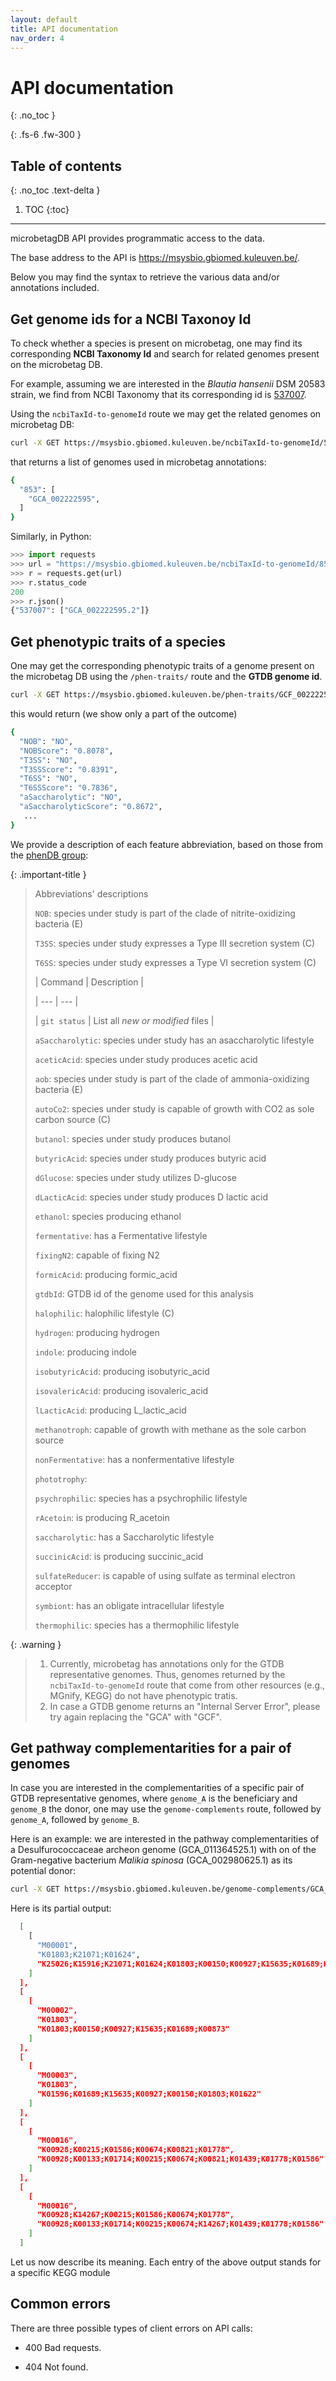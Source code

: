 ```yaml
---
layout: default
title: API documentation
nav_order: 4
---
```


# API documentation
{: .no_toc }

<!-- Just the Docs has some specific configuration parameters that can be defined in your Jekyll site's _config.yml file. -->
{: .fs-6 .fw-300 }

## Table of contents
{: .no_toc .text-delta }

1. TOC
{:toc}

---



microbetagDB API provides programmatic access to the data. 

The base address to the API is https://msysbio.gbiomed.kuleuven.be/.

Below you may find the syntax to retrieve the various data and/or annotations included.


## Get genome ids for a NCBI Taxonoy Id

To check whether a species is present on microbetag, one may find its corresponding **NCBI Taxonomy Id** and search for 
related genomes present on the microbetag DB. 

For example, assuming we are interested in the *Blautia hansenii* DSM 20583 strain, we find from NCBI Taxonomy that its corresponding id is [537007](https://www.ncbi.nlm.nih.gov/Taxonomy/Browser/wwwtax.cgi?id=537007).

Using the `ncbiTaxId-to-genomeId` route we may get the related genomes on microbetag DB:

```bash
curl -X GET https://msysbio.gbiomed.kuleuven.be/ncbiTaxId-to-genomeId/537007
```
that returns a list of genomes used in microbetag annotations:

```bash
{
  "853": [
    "GCA_002222595",
  ]
}
```

Similarly, in Python:

```python
>>> import requests
>>> url = "https://msysbio.gbiomed.kuleuven.be/ncbiTaxId-to-genomeId/853"
>>> r = requests.get(url)
>>> r.status_code
200
>>> r.json()
{"537007": ["GCA_002222595.2"]}
```


## Get phenotypic traits of a species 

One may get the corresponding phenotypic traits of a genome present on the microbetag DB 
using the `/phen-traits/` route and the **GTDB genome id**.

```bash
curl -X GET https://msysbio.gbiomed.kuleuven.be/phen-traits/GCF_002222595.2
```

this would return (we show only a part of the outcome)

```bash
{
  "NOB": "NO",
  "NOBScore": "0.8078",
  "T3SS": "NO",
  "T3SSScore": "0.8391",
  "T6SS": "NO",
  "T6SSScore": "0.7836",
  "aSaccharolytic": "NO",
  "aSaccharolyticScore": "0.8672",
   ...
}
```

We provide a description of each feature abbreviation, based on those from the [phenDB group](https://phendb.org/reports/modeloverview): 

{: .important-title }
> Abbreviations' descriptions
>
> `NOB`: species under study is part of the clade of nitrite-oxidizing bacteria (E)
>
> `T3SS`: species under study expresses a Type III secretion system (C)
>
> `T6SS`: species under study expresses a Type VI secretion system (C)
>
> | Command | Description |
>
> | --- | --- |
>
> | `git status` | List all *new or modified* files |
>
> `aSaccharolytic`: species under study has an asaccharolytic lifestyle
>
> `aceticAcid`: species under study produces acetic acid
>
> `aob`: species under study is part of the clade of ammonia-oxidizing bacteria (E)
>
> `autoCo2`: species under study is capable of growth with CO2 as sole carbon source (C)
>
> `butanol`: species under study produces butanol
>
> `butyricAcid`: species under study produces butyric acid
>
> `dGlucose`: species under study utilizes D-glucose
>
> `dLacticAcid`: species under study produces D lactic acid
>
> `ethanol`: species  producing ethanol
>
> `fermentative`:  has a Fermentative lifestyle
>
> `fixingN2`:  capable of fixing N2
>
> `formicAcid`:  producing formic_acid
>
> `gtdbId`: GTDB id of the genome used for this analysis  
>
> `halophilic`: halophilic lifestyle (C)
>
> `hydrogen`: producing hydrogen
>
> `indole`: producing indole
>
> `isobutyricAcid`: producing isobutyric_acid
>
> `isovalericAcid`: producing isovaleric_acid
>
> `lLacticAcid`: producing L_lactic_acid	
>
> `methanotroph`:  capable of growth with methane as the sole carbon source 
>
> `nonFermentative`: has a nonfermentative lifestyle
>
> `phototrophy`: 
>
> `psychrophilic`: species  has a psychrophilic lifestyle 
>
> `rAcetoin`:  is producing R_acetoin
>
> `saccharolytic`:  has a Saccharolytic lifestyle
>
> `succinicAcid`:  is producing succinic_acid
>
> `sulfateReducer`:  is capable of using sulfate as terminal electron acceptor 
>
> `symbiont`:  has an obligate intracellular lifestyle 
>
> `thermophilic`: species has a thermophilic lifestyle
>





{: .warning }
> 1. Currently, microbetag has annotations only for the GTDB representative genomes. Thus, genomes returned by the `ncbiTaxId-to-genomeId` route that come from other resources (e.g., MGnify, KEGG) do not have phenotypic tratis.
> 2. In case a GTDB genome returns an "Internal Server Error", please try again replacing the "GCA" with "GCF". 




## Get pathway complementarities for a pair of genomes 

In case you are interested in the complementarities of a specific pair of GTDB representative genomes, where `genome_A` is the beneficiary and `genome_B` the donor, 
one may use the `genome-complements` route, followed by `genome_A`, followed by `genome_B`. 

Here is an example: we are interested in the pathway complementarities of a Desulfurococcaceae archeon genome (GCA_011364525.1) with on of the Gram-negative bacterium *Malikia spinosa* (GCA_002980625.1) as its potential donor:


```bash
curl -X GET https://msysbio.gbiomed.kuleuven.be/genome-complements/GCA_011364525.1/GCA_002980625.1
```

Here is its partial output:

```bash
  [
    [
      "M00001",
      "K01803;K21071;K01624",
      "K25026;K15916;K21071;K01624;K01803;K00150;K00927;K15635;K01689;K00873"
    ]
  ],
  [
    [
      "M00002",
      "K01803",
      "K01803;K00150;K00927;K15635;K01689;K00873"
    ]
  ],
  [
    [
      "M00003",
      "K01803",
      "K01596;K01689;K15635;K00927;K00150;K01803;K01622"
    ]
  ],
  [
    [
      "M00016",
      "K00928;K00215;K01586;K00674;K00821;K01778",
      "K00928;K00133;K01714;K00215;K00674;K00821;K01439;K01778;K01586"
    ]
  ],
  [
    [
      "M00016",
      "K00928;K14267;K00215;K01586;K00674;K01778",
      "K00928;K00133;K01714;K00215;K00674;K14267;K01439;K01778;K01586"
    ]
  ]
```

Let us now describe its meaning. 
Each entry of the above output stands for a specific KEGG module






## Common errors

There are three possible types of client errors on API calls:

- 400 Bad requests.

- 404 Not found.



